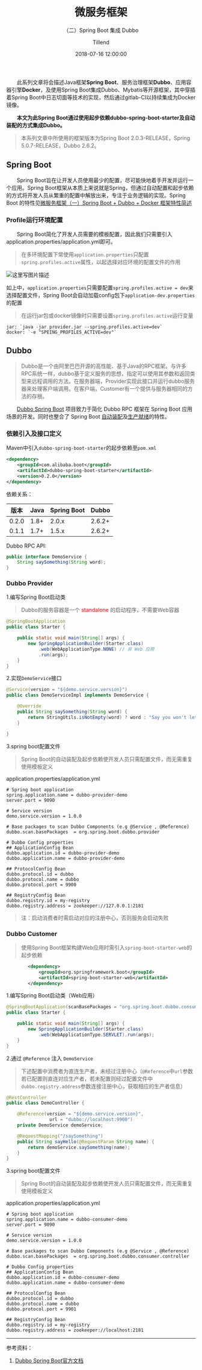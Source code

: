 ﻿---
layout:     post
title:      "微服务框架"
subtitle:   "（二）Spring Boot 集成 Dubbo"
date:       2018-07-16 12:00:00
author:     "Tillend"
catalog:      true
header-img: "img/post-bg-2015.jpg"
tags:
    - Spring Boot
    - Dubbo
    
---

　　此系列文章将会描述Java框架**Spring Boot**、服务治理框架**Dubbo**、应用容器引擎**Docker**，及使用Spring Boot集成Dubbo、Mybatis等开源框架，其中穿插着Spring Boot中日志切面等技术的实现，然后通过gitlab-CI以持续集成为Docker镜像。

　　**本文为此Spring Boot通过使用起步依赖dubbo-spring-boot-starter及自动装配的方式集成Dubbo。**

> 本系列文章中所使用的框架版本为Spring Boot 2.0.3-RELEASE，Spring 5.0.7-RELEASE，Dubbo 2.6.2。

## Spring Boot
　　Spring Boot旨在让开发人员使用最少的配置，尽可能快地着手开发并运行一个应用。Spring Boot框架从本质上来说就是Spring，但通过自动配置和起步依赖的方式将开发人员从繁重的配置中解放出来，专注于业务逻辑的实现。Spring Boot 的特性见[微服务框架（一）Spring Boot + Dubbo + Docker 框架特性简述](https://blog.csdn.net/why_still_confused/article/details/81045575)

### Profile运行环境配置
　　Spring Boot简化了开发人员需要的模板配置，因此我们只需要引入application.properties/application.yml即可。

> 在多环境配置下常使用`application.properties`只配置`spring.profiles.active`属性，以起选择对应环境的配置文件的作用

![这里写图片描述](https://img-blog.csdn.net/20180716223944812?watermark/2/text/aHR0cHM6Ly9ibG9nLmNzZG4ubmV0L3doeV9zdGlsbF9jb25mdXNlZA==/font/5a6L5L2T/fontsize/400/fill/I0JBQkFCMA==/dissolve/70)

如上中，`application.properties`只需要配置`spring.profiles.active = dev`来选择配置文件，Spring Boot会自动加载config包下`application-dev.properties`的配置

> 在运行jar包或docker镜像时只需要设置`spring.profiles.active`运行变量

```
jar: `java -jar provider.jar --spring.profiles.active=dev`
docker: `-e "SPEING_PROFILES_ACTIVE=dev"`
```



## Dubbo

> Dubbo是一个由阿里巴巴开源的高性能、基于Java的RPC框架。与许多RPC系统一样，dubbo基于定义服务的思想，指定可以使用其参数和返回类型来远程调用的方法。在服务器端，Provider实现此接口并运行dubbo服务器来处理客户端调用。在客户端，Customer有一个提供与服务器相同的方法的存根。

　　[Dubbo Spring Boot](https://github.com/apache/incubator-dubbo-spring-boot-project) 项目致力于简化 Dubbo RPC 框架在 Spring Boot 应用场景的开发。同时也整合了 Spring Boot [自动装配](https://github.com/apache/incubator-dubbo-spring-boot-project/tree/master/dubbo-spring-boot-autoconfigure)及[生产就绪](https://github.com/apache/incubator-dubbo-spring-boot-project/tree/master/dubbo-spring-boot-actuator)的特性。

### 依赖引入及接口定义

Maven中引入`dubbo-spring-boot-starter`的起步依赖至`pom.xml`

```xml
<dependency>
    <groupId>com.alibaba.boot</groupId>
    <artifactId>dubbo-spring-boot-starter</artifactId>
    <version>0.2.0</version>
</dependency>
```

依赖关系：

|版本|Java|Spring Boot|	Dubbo|
|---|---|---|---|
|0.2.0	|1.8+	|2.0.x	|2.6.2+|
|0.1.1	|1.7+	|1.5.x|2.6.2+|

 Dubbo RPC API:
 
```java
public interface DemoService {
	String saySomething(String word);
}
```

### Dubbo Provider

1.编写Spring Boot启动类

> Dubbo的服务容器是一个 <font color="red">standalone</font> 的启动程序，不需要Web容器

```java
@SpringBootApplication
public class Starter {

	public static void main(String[] args) {
		new SpringApplicationBuilder(Starter.class)
			.web(WebApplicationType.NONE) // 非 Web 应用
			.run(args);
	}
}
```

2.实现`DemoService`接口

```java
@Service(version = "${demo.service.version}")
public class DemoServiceImpl implements DemoService {

	@Override
	public String saySomething(String word) {
		return StringUtils.isNotEmpty(word) ? word : "Say you won't let go";
	}

}
```

3.spring boot配置文件

> Spring Boot的自动装配及起步依赖使开发人员只需配置文件，而无需重复使用模板定义

application.properties/application.yml

```properties
# Spring boot application
spring.application.name = dubbo-provider-demo
server.port = 9090

# Service version
demo.service.version = 1.0.0

# Base packages to scan Dubbo Components (e.g @Service , @Reference)
dubbo.scan.basePackages  = org.spring.boot.dubbo.provider

# Dubbo Config properties
## ApplicationConfig Bean
dubbo.application.id = dubbo-provider-demo
dubbo.application.name = dubbo-provider-demo

## ProtocolConfig Bean
dubbo.protocol.id = dubbo
dubbo.protocol.name = dubbo
dubbo.protocol.port = 9900

## RegistryConfig Bean
dubbo.registry.id = my-registry
dubbo.registry.address = zookeeper://127.0.0.1:2181
```

>注：启动消费者时需启动对应的注册中心，否则服务会启动失败

### Dubbo Customer

> 使用Spring Boot框架构建Web应用时需引入`spring-boot-starter-web`的起步依赖

```xml
		<dependency>
			<groupId>org.springframework.boot</groupId>
			<artifactId>spring-boot-starter-web</artifactId>
		</dependency>
```

1.编写Spring Boot启动类（Web应用）

```java
@SpringBootApplication(scanBasePackages = "org.spring.boot.dubbo.consumer.controller")
public class Starter {

	public static void main(String[] args) {
		new SpringApplicationBuilder(Starter.class)
			.web(WebApplicationType.SERVLET).run(args);
	}
}
```

2.通过 `@Reference` 注入 `DemoService`

> 下述配置中消费者为直连生产者，未经过注册中心（`@Reference`中`url`参数若已配置则直连对应生产者，若未配置则经过配置文件中`dubbo.registry.address`参数连接注册中心，获取相应的生产者信息）

```java
@RestController
public class DemoController {

	@Reference(version = "${demo.service.version}", 
				url = "dubbo://localhost:9900")
	private DemoService demoService;

	@RequestMapping("/saySomething")
	public String sayHello(@RequestParam String name) {
		return demoService.saySomething(name);
	}
}
```

3.spring boot配置文件

 > Spring Boot的自动装配及起步依赖使开发人员只需配置文件，而无需重复使用模板定义

application.properties/application.yml

```properties
# Spring boot application
spring.application.name = dubbo-consumer-demo
server.port = 9090

# Service version
demo.service.version = 1.0.0

# Base packages to scan Dubbo Components (e.g @Service , @Reference)
dubbo.scan.basePackages  = org.spring.boot.dubbo.consumer.controller

# Dubbo Config properties
## ApplicationConfig Bean
dubbo.application.id = dubbo-consumer-demo
dubbo.application.name = dubbo-consumer-demo

## ProtocolConfig Bean
dubbo.protocol.id = dubbo
dubbo.protocol.name = dubbo
dubbo.protocol.port = 9901

## RegistryConfig Bean
dubbo.registry.id = my-registry
dubbo.registry.address = zookeeper://localhost:2181
```


---
参考资料：
 1. [Dubbo Spring Boot官方文档](https://github.com/apache/incubator-dubbo-spring-boot-project/blob/master/README_CN.md)
